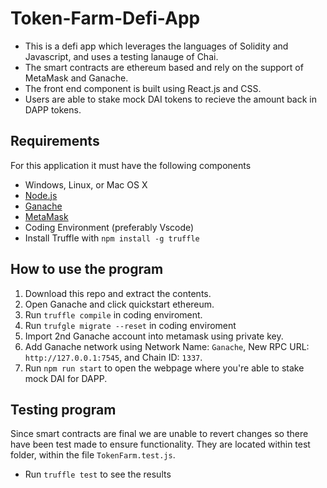# Token-Farm-Defi-App
- This is a defi app which leverages the languages of Solidity and Javascript, and uses a testing lanauge of Chai.
- The smart contracts are ethereum based and rely on the support of MetaMask and Ganache.
- The front end component is built using React.js and CSS.
- Users are able to stake mock DAI tokens to recieve the amount back in DAPP tokens.

## Requirements
For this application it must have the following components
- Windows, Linux, or Mac OS X
- [Node.js](https://nodejs.org/en/)
- [Ganache](https://trufflesuite.com/ganache/)
- [MetaMask](https://metamask.io/)
- Coding Environment (preferably Vscode)
- Install Truffle with `npm install -g truffle` 

## How to use the program
1. Download this repo and extract the contents.
2. Open Ganache and click quickstart ethereum.
2. Run `truffle compile` in coding enviroment.
3. Run `trufgle migrate --reset` in coding enviroment
4. Import 2nd Ganache account into metamask using private key.
5. Add Ganache network using Network Name: `Ganache`, New RPC URL: `http://127.0.0.1:7545`, and Chain ID: `1337`.
6. Run `npm run start` to open the webpage where you're able to stake mock DAI for DAPP.

## Testing program
Since smart contracts are final we are unable to revert changes so there have been test made to ensure functionality. They are located within test folder, within the file `TokenFarm.test.js`.
- Run `truffle test` to see the results